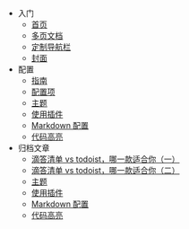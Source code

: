 * 入门
    * [首页](/)
    * [多页文档](zh-cn/more-pages.md)
    * [定制导航栏](zh-cn/custom-navbar.md)
    * [封面](zh-cn/cover.md)
* 配置
    * [指南](zh/tea.md "The greatest guide in the world")
    * [配置项](zh-cn/configuration.md)
    * [主题](zh-cn/themes.md)
    * [使用插件](zh-cn/plugins.md)
    * [Markdown 配置](zh-cn/markdown.md)
    * [代码高亮](zh-cn/language-highlight.md)
* 归档文章
  * [滴答清单 vs todoist，哪一款适合你（一）](zh/滴答清单vstodoist哪一款适合你1.md "滴答清单 vs todoist，哪一款适合你（一）")
  * [滴答清单 vs todoist，哪一款适合你（二）](zh/滴答清单vstodoist哪一款适合你2.md "滴答清单 vs todoist，哪一款适合你（二）")
  * [主题](zh-cn/themes.md)
  * [使用插件](zh-cn/plugins.md)
  * [Markdown 配置](zh-cn/markdown.md)
  * [代码高亮](zh-cn/language-highlight.md)